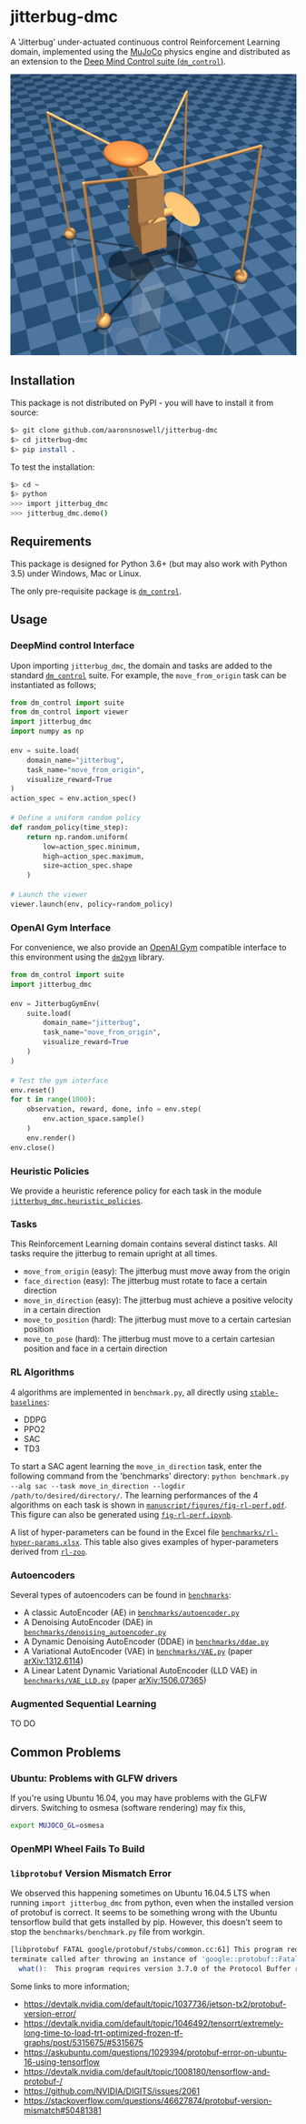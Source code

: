 # jitterbug-dmc

A 'Jitterbug' under-actuated continuous control Reinforcement Learning domain,
implemented using the [MuJoCo](http://mujoco.org/) physics engine and
distributed as an extension to the
[Deep Mind Control suite (`dm_control`)](https://github.com/deepmind/dm_control).

![Jitterbug model](figures/jitterbug.jpg)

## Installation

This package is not distributed on PyPI - you will have to install it from
source:

```bash
$> git clone github.com/aaronsnoswell/jitterbug-dmc
$> cd jitterbug-dmc
$> pip install .
```

To test the installation:

```bash
$> cd ~
$> python
>>> import jitterbug_dmc
>>> jitterbug_dmc.demo()
```

## Requirements

This package is designed for Python 3.6+ (but may also work with Python 3.5) 
under Windows, Mac or Linux.

The only pre-requisite package is
[`dm_control`](https://github.com/deepmind/dm_control).

## Usage

### DeepMind control Interface

Upon importing `jitterbug_dmc`, the domain and tasks are added to the standard
[`dm_control`](https://github.com/deepmind/dm_control) suite.
For example, the `move_from_origin` task can be instantiated as follows;

```python
from dm_control import suite
from dm_control import viewer
import jitterbug_dmc
import numpy as np

env = suite.load(
    domain_name="jitterbug",
    task_name="move_from_origin",
    visualize_reward=True
)
action_spec = env.action_spec()

# Define a uniform random policy
def random_policy(time_step):
    return np.random.uniform(
        low=action_spec.minimum,
        high=action_spec.maximum,
        size=action_spec.shape
    )

# Launch the viewer
viewer.launch(env, policy=random_policy)
```

### OpenAI Gym Interface

For convenience, we also provide an [OpenAI Gym](https://gym.openai.com/docs/)
compatible interface to this environment using the
[`dm2gym`](https://github.com/zuoxingdong/dm2gym) library.

```python
from dm_control import suite
import jitterbug_dmc

env = JitterbugGymEnv(
    suite.load(
        domain_name="jitterbug",
        task_name="move_from_origin",
        visualize_reward=True
    )
)

# Test the gym interface
env.reset()
for t in range(1000):
    observation, reward, done, info = env.step(
        env.action_space.sample()
    )
    env.render()
env.close()
```

### Heuristic Policies

We provide a heuristic reference policy for each task in the module
[`jitterbug_dmc.heuristic_policies`](jitterbug_dmc/heuristic_policies.py). 

### Tasks

This Reinforcement Learning domain contains several distinct tasks.
All tasks require the jitterbug to remain upright at all times.

 - `move_from_origin` (easy): The jitterbug must move away from the origin
 - `face_direction` (easy): The jitterbug must rotate to face a certain
   direction
 - `move_in_direction` (easy): The jitterbug must achieve a positive velocity in
   a certain direction
 - `move_to_position` (hard): The jitterbug must move to a certain cartesian
   position 
 - `move_to_pose` (hard): The jitterbug must move to a certain cartesian
   position and face in a certain direction 
   
### RL Algorithms

4 algorithms are implemented in `benchmark.py`, all directly using [`stable-baselines`](https://github.com/hill-a/stable-baselines):

 - DDPG
 - PPO2
 - SAC
 - TD3

To start a SAC agent learning the `move_in_direction` task, enter the following command from the 'benchmarks' directory: `python benchmark.py --alg sac --task move_in_direction --logdir /path/to/desired/directory/`.
The learning performances of the 4 algorithms on each task is shown in [`manuscript/figures/fig-rl-perf.pdf`](manuscript/figures/fig-rl-perf.pdf). This figure can also be generated using [`fig-rl-perf.ipynb`](fig-rl-perf.ipynb). 

A list of hyper-parameters can be found in the Excel file [`benchmarks/rl-hyper-params.xlsx`](benchmarks/rl-hyper-params.xlsx). This table also gives examples of hyper-parameters derived from [`rl-zoo`](https://github.com/araffin/rl-baselines-zoo).

### Autoencoders

Several types of autoencoders can be found in [`benchmarks`](benchmarks):
 
 - A classic AutoEncoder (AE) in [`benchmarks/autoencoder.py`](benchmarks/autoencoder.py)
 - A Denoising AutoEncoder (DAE) in [`benchmarks/denoising_autoencoder.py`](benchmarks/denoising_autoencoder.py)
 - A Dynamic Denoising AutoEncoder (DDAE) in [`benchmarks/ddae.py`](benchmarks/ddae.py)
 - A Variational AutoEncoder (VAE) in [`benchmarks/VAE.py`](benchmarks/VAE.py) (paper [arXiv:1312.6114](https://arxiv.org/abs/1312.6114))
 - A Linear Latent Dynamic Variational AutoEncoder (LLD VAE) in [`benchmarks/VAE_LLD.py`](benchmarks/VAE_LLD.py) (paper [arXiv:1506.07365](https://arxiv.org/abs/1506.07365))

### Augmented Sequential Learning

TO DO

## Common Problems

### Ubuntu: Problems with GLFW drivers 

If you're using Ubuntu 16.04, you may have problems with the GLFW dirvers.
Switching to osmesa (software rendering) may fix this,

```bash
export MUJOCO_GL=osmesa
```

### OpenMPI Wheel Fails To Build



### `libprotobuf` Version Mismatch Error

We observed this happening sometimes on Ubuntu 16.04.5 LTS when running
`import jitterbug_dmc` from python, even when the installed version of protobuf
is correct.
It seems to be something wrong with the Ubuntu tensorflow build that gets
installed by pip.
However, this doesn't seem to stop the `benchmarks/benchmark.py` file from workgin.

```bash
[libprotobuf FATAL google/protobuf/stubs/common.cc:61] This program requires version 3.7.0 of the Protocol Buffer runtime library, but the installed version is 2.6.1.  Please update your library.  If you compiled the program yourself, make sure that your headers are from the same version of Protocol Buffers as your link-time library.  (Version verification failed in "bazel-out/k8-opt/genfiles/tensorflow/core/framework/tensor_shape.pb.cc".)
terminate called after throwing an instance of 'google::protobuf::FatalException'
  what():  This program requires version 3.7.0 of the Protocol Buffer runtime library, but the installed version is 2.6.1.  Please update your library.  If you compiled the program yourself, make sure that your headers are from the same version of Protocol Buffers as your link-time library.  (Version verification failed in "bazel-out/k8-opt/genfiles/tensorflow/core/framework/tensor_shape.pb.cc".)
```

Some links to more information;

 - https://devtalk.nvidia.com/default/topic/1037736/jetson-tx2/protobuf-version-error/
 - https://devtalk.nvidia.com/default/topic/1046492/tensorrt/extremely-long-time-to-load-trt-optimized-frozen-tf-graphs/post/5315675/#5315675
 - https://askubuntu.com/questions/1029394/protobuf-error-on-ubuntu-16-using-tensorflow
 - https://devtalk.nvidia.com/default/topic/1008180/tensorflow-and-protobuf-/
 - https://github.com/NVIDIA/DIGITS/issues/2061
 - https://stackoverflow.com/questions/46627874/protobuf-version-mismatch#50481381
